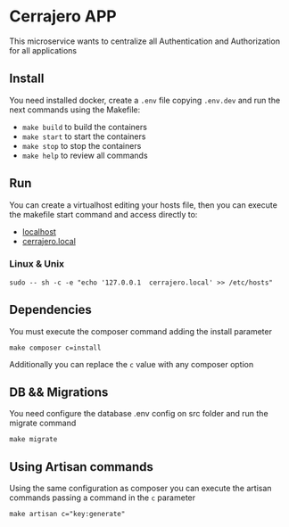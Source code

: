 # Cerrajero APP
This microservice wants to centralize all Authentication and Authorization for all applications

## Install
You need installed docker, create a `.env` file copying `.env.dev`  and run the next commands using the Makefile: 

- `make build` to build the containers
- `make start` to start the containers
- `make stop` to stop the containers
- `make help` to review all commands

## Run
You can create a virtualhost editing your hosts file, then you can execute the makefile start command and access directly to:
- [localhost](http://localhost)
- [cerrajero.local](http://cerrajero.local)

### Linux & Unix
`sudo -- sh -c -e "echo '127.0.0.1  cerrajero.local' >> /etc/hosts"`

## Dependencies
You must execute the composer command adding the install parameter

`make composer c=install`

Additionally you can replace the `c` value with any composer option 

## DB && Migrations
You need configure the database .env config on src folder and run the migrate command

`make migrate`

## Using Artisan commands

Using the same configuration as composer you can execute the artisan commands passing a command in the `c` parameter

`make artisan c="key:generate"`